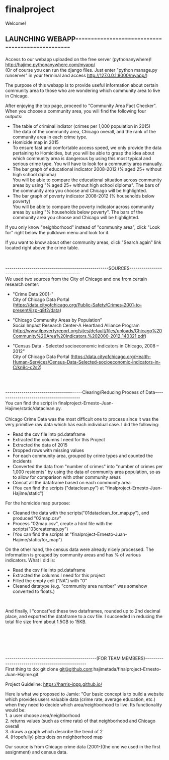 # finalproject

Welcome!

## LAUNCHING WEBAPP-------------------------------------------------<br />
Access to our webapp uploaded on the free server (pythonanywhere)! 
http://hajime.pythonanywhere.com/myapp/ <br />
(Or of course you can run the django files. Just enter "python manage.py runserver" in your terminal and access http://127.0.0.1:8000/myapp/)


The purpose of this webapp is to provide useful information about certain community area to those who are wondering which community area to live in Chicago.<br />

After enjoying the top page, proceed to "Community Area Fact Checker". When you choose a community area, you will find the following four outputs:<br />
  + The table of criminal indiator (crimes per 1,000 population in 2015) <br />
    The data of the community area, Chicago overall, and the rank of the community area in each crime type.<br />
  + Homicide map in 2015<br />
    To ensure fast and comfortable access speed, we only provide the data pertaining to Homicides, but you will be able to grasp the idea about which community area is dangerous by using this most typical and serious crime type. You will have to look for a community area manually.
  + The bar graph of educational indicator 2008-2012 (% aged 25+ without high school diploma)<br />
    You will be able to compare the educational situation across community areas by using "% aged 25+ without high school diploma". The bars of the community area you choose and Chicago will be highlighted.
  + The bar graph of poverty indicator 2008-2012 (% households below poverty)<br />
    You will be able to compare the poverty indicator across community areas by using "% households below poverty". The bars of the community area you choose and Chicago will be highlighted.<br />

If you only know "neighborhood" instead of "community area", click "Look for" right below the pulldown menu and look for it.<br />

If you want to know about other community areas, click "Search again" link located right above the crime table.<br />
<br />
<br />

---------------------------------------------------SOURCES-----------------------------------------------------<br />
We used two sources from the City of Chicago and one from certain research center:<br />
  + "Crime Data 2001-"<br />
     City of Chicago Data Portal<br /> (https://data.cityofchicago.org/Public-Safety/Crimes-2001-to-present/ijzp-q8t2/data)<br />

  + "Chicago Community Areas by Population" <br />
     Social Impact Research Center-A Heartland Alliance Program (http://www.ilpovertyreport.org/sites/default/files/uploads/Chicago%20Community%20Area%20Indicators,%202000-2012_140321.pdf)<br />

  +  "Census Data - Selected socioeconomic indicators in Chicago, 2008 – 2012" <br />
     City of Chicago Data Portal (https://data.cityofchicago.org/Health-Human-Services/Census-Data-Selected-socioeconomic-indicators-in-C/kn9c-c2s2)<br />
<br />
<br />

--------------------------------------Clearing/Reducing Process of Data-----------------------------------------<br />
You can find the script in finalproject-Ernesto-Juan-Hajime/static/dataclean.py.<br />
<br />
Chicago Crime Data was the most difficult one to process since it was the very
primitive raw data which has each individual case. I did the following:<br />
  + Read the csv file into pd.dataframe<br />
  + Extracted the columns I need for this Project<br />
  + Extracted the data of 2015<br />
  + Dropped rows with missing values <br />
  + For each community area, grouped by crime types and counted the incidents<br />
  + Converted the data from "number of crimes" into "number of crimes per 1,000 residents" by using the data of community area population, so as to allow for comparison with other community areas<br />
  + Concat all the dataframe based on each community area<br />
  + (You can find the scripts ("dataclean.py") at "finalproject-Ernesto-Juan-Hajime/static")

For the homicide map purpose: <br />
  + Cleaned the data with the scripts("01dataclean_for_map.py"), and produced "02map.csv"<br />
  + Process "02map.csv", create a html file with the scripts("03createmap.py")<br />
  + (You can find the scripts at "finalproject-Ernesto-Juan-Hajime/static/for_map") <br />

On the other hand, the census data were already nicely processed. The information is grouped by community areas and has % of various indicators. What I did is:<br />
  + Read the csv file into pd.dataframe<br />
  + Extracted the columns I need for this project <br />
  + Filled the empty cell ("NA") with "0"<br />
  + Cleaned datatype (e.g. "community area number" was somehow converted to floats.)<br />
<br />

And finally, I "concat"ed these two dataframes, rounded up to 2nd decimal place, and exported the dataframe to a csv file. I succeeded in reducing the total file size from about 1.5GB to 15KB.
<br />
<br />
<br />
<br />
<br />
<br />

---------------------------------------------(FOR TEAM MEMBERS)-------------------------------------------------<br />
First thing to do:
git clone git@github.com:hajimetada/finalproject-Ernesto-Juan-Hajime.git

Project Guideline:
https://harris-ippp.github.io/

Here is what we proposed to Jamie:
  "Our basic concept is to build a website which provides users valuable data (crime rate, average education, etc.) when they need to decide which area/neighborhood to live. Its functionality would be:<br />
    1. a user choose area/neighborhood<br />
    2. returns values (such as crime rate) of that neighborhood and Chicago overall<br />
    3. draws a graph which describe the trend of 2<br />
    4. (Hopefully) plots dots on neighborhood map<br />

  Our source is from Chicago crime data (2001-)(the one we used in the first assignment) and census data.
